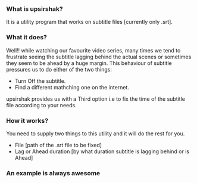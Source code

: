 ### What is upsirshak?

It is a utility program that works on subtitle files [currently only .srt].

### What it does?

Well!! while watching our favourite video series, many times we tend to frustrate seeing the subtitle lagging behind the actual scenes or sometimes they seem to be ahead by a huge margin. This behaviour of subtitle pressures us to do either of the two things:

- Turn Off the subtitle.
- Find a different mathching one on the internet.

upsirshak provides us with a Third option i.e to fix the time of the subtitle file according to your needs.

### How it works?

You need to supply two things to this utility and it will do the rest for you.

- File [path of the .srt file to be fixed]
- Lag or Ahead duration [by what duration subtitle is lagging behind or is Ahead]

### An example is always awesome



